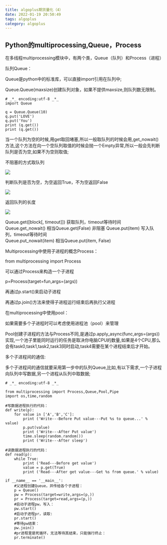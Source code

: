 ```yaml
---
title: algoplus期货量化（4）
date: 2022-01-19 20:50:49
tags: algoplus
category: algoplus
---
```


## Python的multiprocessing,Queue，Process

在多线程multiprocessing模块中，有两个类，Queue（队列）和Process（进程）

队列Queue：

Queue是python中的标准库，可以直接import引用在队列中;

Queue.Queue(maxsize)创建队列对象，如果不提供maxsize,则队列数无限制。

    # _*_ encoding:utf-8 _*_
	import Queue
	
	q = Queue.Queue(10)
	q.put('LOVE')
	q.put('You')
	print (q.get())
	print (q.get())


当一个队列为空的时候,用get取回堵塞,所以一般取队列的时候会用,get_nowait()方法,这个方法在向一个空队列取值的时候会抛一个Empty异常,所以一般会先判断队列是否为空,如果不为空则取值;

不阻塞的方式取队列

![](1147589.png)

判断队列是否为空，为空返回True，不为空返回False


![](11475891.png)

返回队列的长度

![](11475893.png)

Queue.get([block[, timeout]]) 获取队列，timeout等待时间  
Queue.get_nowait() 相当Queue.get(False) 
非阻塞 Queue.put(item) 写入队列，timeout等待时间  
Queue.put_nowait(item) 相当Queue.put(item, False)

Multiprocessing中使用子进程的概念Process：

from multiprocessing import Process

可以通过Process来构造一个子进程

p=Process(target=fun,args=(args))

再通过p.start()来启动子进程

再通过p.join()方法来使得子进程运行结束后再执行父进程

在multiprocessing中使用pool：

如果需要多个子进程时可以考虑使用进程池（pool）来管理

Pool创建子进程的方法与Process不同,是通过p.apply_async(func,args=(args))实现,一个池子里能同时运行的任务是取决你电脑CPU的数量,如果是4个CPU,那么会有task0,task1,task2,task3同时启动,task4需要在某个进程结束后才开始。

 

多个子进程间的通信:

多个子进程间的通信就要采用第一步中的队列Queue,比如,有以下需求,一个子进程向队列中写数据,另一个进程从队列中取数据;

    # _*_ encoding:utf-8 _*_

	from multiprocessing import Process,Queue,Pool,Pipe
	import os,time,random
	
	#写数据进程执行的代码：
	def write(p):
	    for value in ['A','B','C']:
	        print ('Write---Before Put value---Put %s to queue...' % value)
	        p.put(value)
	        print ('Write---After Put value')
	        time.sleep(random.random())
	        print ('Write---After sleep')
	
	#读数据进程执行的代码：
	def read(p):
	    while True:
	        print ('Read---Before get value')
	        value = p.get(True)
	        print ('Read---After get value---Get %s from queue.' % value)
	
	if __name__ == '__main__':
	    #父进程创建Queue，并传给各个子进程：
	    p = Queue()
	    pw = Process(target=write,args=(p,))
	    pr = Process(target=read,args=(p,))
	    #启动子进程pw，写入：
	    pw.start()
	    #启动子进程pr，读取:
	    pr.start()
	    #等待pw结束：
	    pw.join()
	    #pr进程里是死循环，无法等待其结束，只能强行终止：
	    pr.terminate()